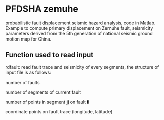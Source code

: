PFDSHA  zemuhe
==============
probabilistic fault displacement seismic hazard analysis, code in Matlab.
Example to compute primary displacement on Zemuhe fault,
seismicity parameters derived from the 5th generation of national seismic ground motion map for China.



Function used to read input
---------------


rdfault: 
read fault trace and seismicity of every segments, the structure of input file is as follows:

number of faults

number of segments of current fault

number of points in segment **jj** on fault **ii**

coordinate points on fault trace (longitude, latitude)





